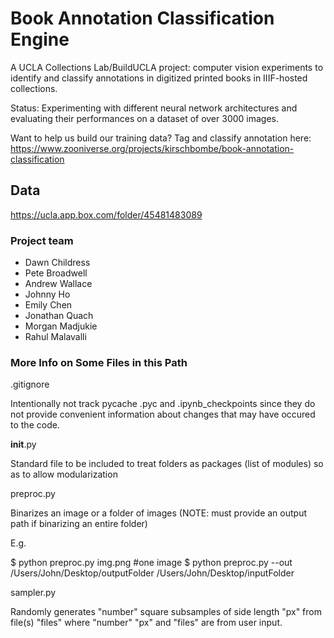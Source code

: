# Book Annotation Classification Engine

A UCLA Collections Lab/BuildUCLA project: computer vision experiments to identify and classify annotations in digitized printed books in IIIF-hosted collections.

Status: Experimenting with different neural network architectures and evaluating their performances on a dataset of over 3000 images. 

Want to help us build our training data? Tag and classify annotation here: https://www.zooniverse.org/projects/kirschbombe/book-annotation-classification

## Data
https://ucla.app.box.com/folder/45481483089

### Project team

* Dawn Childress
* Pete Broadwell
* Andrew Wallace
* Johnny Ho
* Emily Chen
* Jonathan Quach
* Morgan Madjukie
* Rahul Malavalli


### More Info on Some Files in this Path

.gitignore

Intentionally not track pycache .pyc and .ipynb_checkpoints since they do not
provide convenient information about changes that may have occured to the code.

__init__.py

Standard file to be included to treat folders as packages (list of modules)
so as to allow modularization

preproc.py

Binarizes an image or a folder of images (NOTE: must provide an output 
path if binarizing an entire folder) 

E.g. 

$ python preproc.py img.png #one image
$ python preproc.py --out /Users/John/Desktop/outputFolder /Users/John/Desktop/inputFolder


sampler.py

Randomly generates "number" square subsamples of side length "px" from
file(s) "files" where "number" "px" and "files" are from user input.
